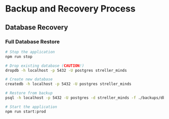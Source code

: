 # Backup and Recovery Process

## Database Recovery

### Full Database Restore

```bash
# Stop the application
npm run stop

# Drop existing database (CAUTION!)
dropdb -h localhost -p 5432 -U postgres streller_minds

# Create new database
createdb -h localhost -p 5432 -U postgres streller_minds

# Restore from backup
psql -h localhost -p 5432 -U postgres -d streller_minds -f ./backups/db-backup-YYYY-MM-DDTHH-MM-SS.sql

# Start the application
npm run start:prod
```
